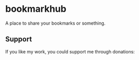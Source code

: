 # bookmarkhub
A place to share your bookmarks or something.

## Support
If you like my work, you could support me through donations:

[![]()](https://www.buymeacoffee.com/foodogsquared)